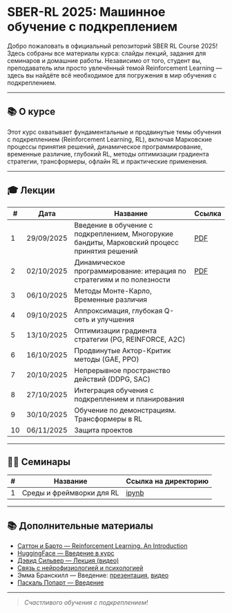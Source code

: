 # SBER-RL 2025: Машинное обучение с подкреплением

Добро пожаловать в официальный репозиторий SBER RL Course 2025! Здесь собраны все материалы курса: слайды лекций, задания для семинаров и домашние работы. Независимо от того, студент вы, преподаватель или просто увлечённый темой Reinforcement Learning — здесь вы найдёте всё необходимое для погружения в мир обучения с подкреплением.

---



## 📚 О курсе

Этот курс охватывает фундаментальные и продвинутые темы обучения с подкреплением (Reinforcement Learning, RL), включая Марковские процессы принятия решений, динамическое программирование, временные различие, глубокий RL, методы оптимизации градиента стратегии, трансформеры, офлайн RL и практические применения. 


---

## 🎓 Лекции

| #  | Дата       | Название                                                                                     | Ссылка                                                   |
| -- | ---------- | -------------------------------------------------------------------------------------------- | ---------------------------------------------------------------- |
| 1  | 29/09/2025 | Введение в обучение с подкреплением, Многорукие бандиты, Марковский процесс принятия решений |   [PDF](lectures/01_Введение-бандиты-МППР.pdf)                                                               |
| 2  | 02/10/2025 | Динамическое программирование: итерация по стратегиям и по полезности                        |    [PDF](lectures/02_Динамическое_программирование__итерация_по_стратегиям_и_по_полезности.pdf)                                                              |
| 3  | 06/10/2025 | Методы Монте-Карло, Временные различия                                                       |                                                                  |
| 4  | 09/10/2025 | Аппроксимация, глубокая Q-сеть и улучшения                                                   |                                                                  |
| 5  | 13/10/2025 | Оптимизации градиента стратегии (PG, REINFORCE, A2C)                                         |                                                                  |
| 6  | 16/10/2025 | Продвинутые Актор-Критик методы (GAE, PPO)                                                   |                                                                  |
| 7  | 20/10/2025 | Непрерывное пространство действий (DDPG, SAC)                                                |                                                                  |
| 8  | 27/10/2025 | Интеграция обучения с подкреплением и планирования                                           |                                                                  |
| 9 | 30/10/2025 | Обучение по демонстрациям. Трансформеры в RL                                                 |                                                                  |
| 10 | 06/11/2025 | Защита проектов                                                                              |                                                                  |



---

## 🧑‍💻 Семинары

| #  | Название                                 | Ссылка на директорию                     |
|----|---------------------------------------|-----------------------------------|
| 1  | Среды и фреймворки для RL | [ipynb](seminars/01_Main_Components_Frameworks.ipynb) |


---

## 📚 Дополнительные материалы

- [Саттон и Барто — Reinforcement Learning. An Introduсtion](https://disk.yandex.ru/i/S92-w_CkJVfZmw)  
- [HuggingFace — Введение в курс](https://huggingface.co/learn/deep-rl-course/unit0/introduction)  
- [Дэвид Сильвер — Лекция (видео)](https://www.youtube.com/watch?v=2pWv7GOvuf0)  
- [Связь с нейрофизиологией и психологией](http://www.scholarpedia.org/article/Reinforcement_learning)  
- Эмма Бранскилл — Введение: [презентация](https://web.stanford.edu/class/cs234/slides/lecture1.pdf), [видео](https://youtu.be/FgzM3zpZ55o)  
- [Паскаль Попарт — Введение](https://cs.uwaterloo.ca/~ppoupart/teaching/cs885-spring18/slides/cs885-lecture1a.pdf)  


---
> *Счастливого обучения с подкреплением!*
